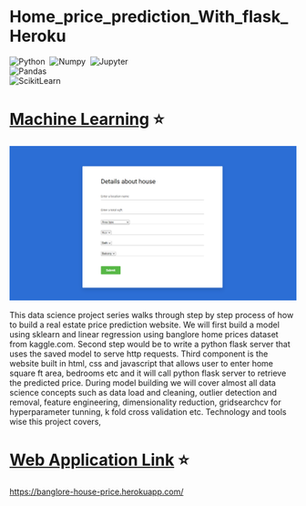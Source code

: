 # Home_price_prediction_With_flask_Heroku

![Python](https://img.shields.io/badge/Powered%20By-Python-F7DF1E?style=for-the-badge&logo=&logoColor)&nbsp;
![Numpy](https://img.shields.io/badge/Numpy-E34F26?style=for-the-badge&logo=&logoColor=white)&nbsp;
![Jupyter](https://img.shields.io/badge/Jupyter-563D7C?style=for-the-badge&logo=&logoColor=white)&nbsp;<br/>
![Pandas](https://img.shields.io/badge/Pandas-563D7C?style=for-the-badge&logo=&logoColor=white)&nbsp;<br/>
![ScikitLearn](https://img.shields.io/badge/ScikitLearn-43853D?style=for-the-badge&logo=&logoColor=white)&nbsp;

# [Machine Learning]() ⭐

<img src="images/website_frontend.png">

This data science project series walks through step by step process of how to build a real estate price prediction website. We will first build a model using sklearn and linear regression using banglore home prices dataset from kaggle.com. Second step would be to write a python flask server that uses the saved model to serve http requests. Third component is the website built in html, css and javascript that allows user to enter home square ft area, bedrooms etc and it will call python flask server to retrieve the predicted price. During model building we will cover almost all data science concepts such as data load and cleaning, outlier detection and removal, feature engineering, dimensionality reduction, gridsearchcv for hyperparameter tunning, k fold cross validation etc. Technology and tools wise this project covers,

# [Web Application Link]() ⭐

https://banglore-house-price.herokuapp.com/


